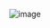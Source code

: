 ![image](https://user-images.githubusercontent.com/86208370/178152407-d4f58b10-8352-4031-b1c0-a20eb835c717.png)
